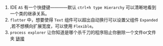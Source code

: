 1. IDE `AS` 有一个快捷键————默认 `ctrl+h type Hierarchy` 可以清晰地看到一个类的继承关系。
2. `flutter` 中，想要使得 `Text` 组件可以超出自动换行可以设置父组件 `Expanded` ,若不想横向扩展宽度，可以使用 `Flexible`。
3. `process explorer` 让你知道是哪个杀千刀的程序阻止你删除一个文件or文件夹 [链接](https://superuser.com/questions/1333118/cant-delete-empty-folder-because-it-is-used)
